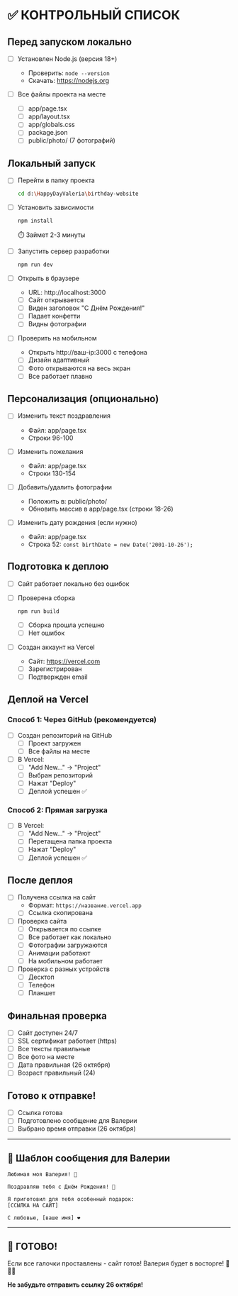 # ✅ КОНТРОЛЬНЫЙ СПИСОК

## Перед запуском локально

- [ ] Установлен Node.js (версия 18+)
  - Проверить: `node --version`
  - Скачать: https://nodejs.org

- [ ] Все файлы проекта на месте
  - [ ] app/page.tsx
  - [ ] app/layout.tsx
  - [ ] app/globals.css
  - [ ] package.json
  - [ ] public/photo/ (7 фотографий)

## Локальный запуск

- [ ] Перейти в папку проекта
  ```bash
  cd d:\HappyDayValeria\birthday-website
  ```

- [ ] Установить зависимости
  ```bash
  npm install
  ```
  ⏱️ Займет 2-3 минуты

- [ ] Запустить сервер разработки
  ```bash
  npm run dev
  ```

- [ ] Открыть в браузере
  - URL: http://localhost:3000
  - [ ] Сайт открывается
  - [ ] Виден заголовок "С Днём Рождения!"
  - [ ] Падает конфетти
  - [ ] Видны фотографии

- [ ] Проверить на мобильном
  - Открыть http://ваш-ip:3000 с телефона
  - [ ] Дизайн адаптивный
  - [ ] Фото открываются на весь экран
  - [ ] Все работает плавно

## Персонализация (опционально)

- [ ] Изменить текст поздравления
  - Файл: app/page.tsx
  - Строки 96-100

- [ ] Изменить пожелания
  - Файл: app/page.tsx
  - Строки 130-154

- [ ] Добавить/удалить фотографии
  - Положить в: public/photo/
  - Обновить массив в app/page.tsx (строки 18-26)

- [ ] Изменить дату рождения (если нужно)
  - Файл: app/page.tsx
  - Строка 52: `const birthDate = new Date('2001-10-26');`

## Подготовка к деплою

- [ ] Сайт работает локально без ошибок

- [ ] Проверена сборка
  ```bash
  npm run build
  ```
  - [ ] Сборка прошла успешно
  - [ ] Нет ошибок

- [ ] Создан аккаунт на Vercel
  - Сайт: https://vercel.com
  - [ ] Зарегистрирован
  - [ ] Подтвержден email

## Деплой на Vercel

### Способ 1: Через GitHub (рекомендуется)

- [ ] Создан репозиторий на GitHub
  - [ ] Проект загружен
  - [ ] Все файлы на месте

- [ ] В Vercel:
  - [ ] "Add New..." → "Project"
  - [ ] Выбран репозиторий
  - [ ] Нажат "Deploy"
  - [ ] Деплой успешен ✅

### Способ 2: Прямая загрузка

- [ ] В Vercel:
  - [ ] "Add New..." → "Project"
  - [ ] Перетащена папка проекта
  - [ ] Нажат "Deploy"
  - [ ] Деплой успешен ✅

## После деплоя

- [ ] Получена ссылка на сайт
  - Формат: `https://название.vercel.app`
  - [ ] Ссылка скопирована

- [ ] Проверка сайта
  - [ ] Открывается по ссылке
  - [ ] Все работает как локально
  - [ ] Фотографии загружаются
  - [ ] Анимации работают
  - [ ] На мобильном работает

- [ ] Проверка с разных устройств
  - [ ] Десктоп
  - [ ] Телефон
  - [ ] Планшет

## Финальная проверка

- [ ] Сайт доступен 24/7
- [ ] SSL сертификат работает (https)
- [ ] Все тексты правильные
- [ ] Все фото на месте
- [ ] Дата правильная (26 октября)
- [ ] Возраст правильный (24)

## Готово к отправке!

- [ ] Ссылка готова
- [ ] Подготовлено сообщение для Валерии
- [ ] Выбрано время отправки (26 октября)

---

## 📝 Шаблон сообщения для Валерии

```
Любимая моя Валерия! 💝

Поздравляю тебя с Днём Рождения! 🎉

Я приготовил для тебя особенный подарок:
[ССЫЛКА НА САЙТ]

С любовью, [ваше имя] ❤️
```

---

## 🎁 ГОТОВО!

Если все галочки проставлены - сайт готов!
Валерия будет в восторге! 💝🎂✨

**Не забудьте отправить ссылку 26 октября!**
